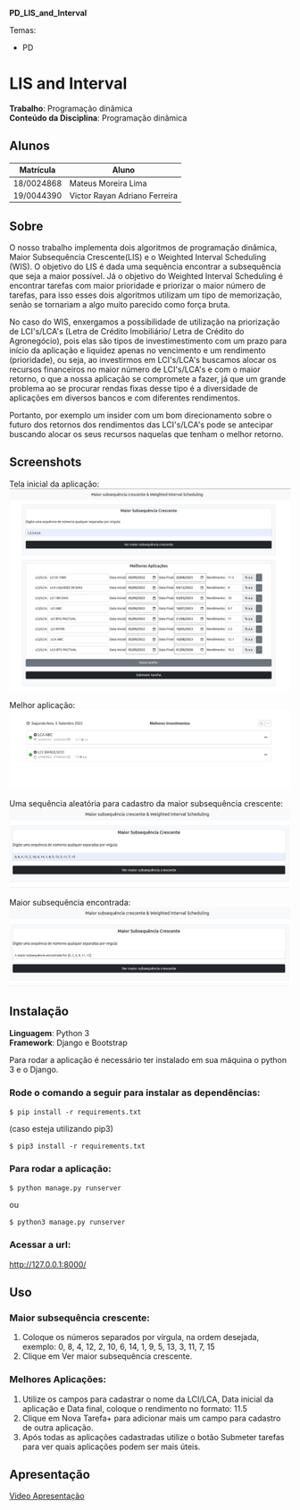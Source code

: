 **PD_LIS_and_Interval** 

Temas:
 - PD
 

# LIS and Interval

**Trabalho**: Programação dinâmica<br>
**Conteúdo da Disciplina**: Programação dinâmica<br>

## Alunos
|Matrícula | Aluno |
| -- | -- |
| 18/0024868  |  Mateus Moreira Lima |
| 19/0044390  |  Victor Rayan Adriano Ferreira |

## Sobre 
O nosso trabalho implementa dois algoritmos de programação dinâmica, Maior Subsequência Crescente(LIS) e o Weighted Interval Scheduling (WIS). O objetivo do LIS é dada uma sequência encontrar a subsequência que seja a maior possível. Já o objetivo do Weighted Interval Scheduling é encontrar tarefas com maior prioridade e priorizar o maior número de tarefas, para isso esses dois algoritmos utilizam um tipo de memorização, senão se tornariam a algo muito parecido como força bruta. 

No caso do WIS, enxergamos a possibilidade de utilização na priorização de LCI's/LCA's (Letra de Crédito Imobiliário/ Letra de Crédito do Agronegócio), pois elas são tipos de investimestimento com um prazo para início da aplicação e liquidez apenas no vencimento e um rendimento (prioridade), ou seja, ao investirmos em LCI's/LCA's buscamos alocar os recursos financeiros no maior número de LCI's/LCA's e com o maior retorno, o que a nossa aplicação se compromete a fazer, já que um grande problema ao se procurar rendas fixas desse tipo é a diversidade de aplicações em diversos bancos e com diferentes rendimentos.

Portanto, por exemplo um insider com um bom direcionamento sobre o futuro dos retornos dos rendimentos das LCI's/LCA's pode se antecipar buscando alocar os seus recursos naquelas que tenham o melhor retorno.

## Screenshots
Tela inicial da aplicação:
![Tela Inicial da aplicação](./imgs/homeCadastrada.png)


Melhor aplicação:
![Tela aplicação](./imgs/aplicacao.png)


Uma sequência aleatória para cadastro da maior subsequência crescente:
![Subsequência Cadastrada](./imgs/maiorSubsequencia1.png)


Maior subsequência encontrada:
![Subsequência Encontrada](./imgs/maiorSubsequencia2.png)

## Instalação 
**Linguagem**: Python 3<br>
**Framework**: Django e Bootstrap<br>

Para rodar a aplicação é necessário ter instalado em sua máquina o python 3 e o Django.

### Rode o comando a seguir para instalar as dependências:
```console
$ pip install -r requirements.txt
```
(caso esteja utilizando pip3)
```console
$ pip3 install -r requirements.txt
```

### Para rodar a aplicação:

```console
$ python manage.py runserver
```
ou
```console
$ python3 manage.py runserver
```

### Acessar a url: 
http://127.0.0.1:8000/


## Uso 
### Maior subsequência crescente:
1. Coloque os números separados por vírgula, na ordem desejada, exemplo: 
0, 8, 4, 12, 2, 10, 6, 14, 1, 9, 5, 13, 3, 11, 7, 15
2. Clique em Ver maior subsequência crescente.


### Melhores Aplicações:
1. Utilize os campos para cadastrar o nome da LCI/LCA, Data inicial da aplicação e Data final, coloque o rendimento no formato: 11.5
2. Clique em Nova Tarefa+ para adicionar mais um campo para cadastro de outra aplicação.
3. Após todas as aplicações cadastradas utilize o botão Submeter tarefas para ver quais aplicações podem ser mais úteis.

## Apresentação

[Video Apresentação](apresentacao/video_PD_LIS_and_Interval.mp4)

